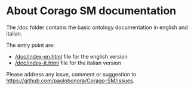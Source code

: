 About Corago SM documentation
===================
The /doc folder contains the basic ontology documentation in english and italian.

The entry point are:
- <a href="index-en.html" title="English">/doc/index-en.html</a> file for the english version
- [/doc/index-it.html](doc/index-it.html) file for the italian version

Please address any issue, comment or suggestion to https://github.com/paolobonora/Corago-SM/issues.

